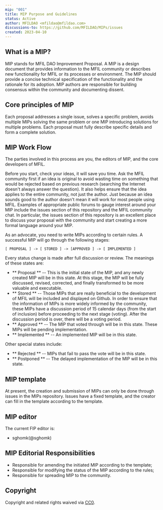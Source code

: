 ```yaml
---
mip: "001"
title: MIP Purpose and Guidelines
status: Active
author: MFILDAO <mfildao@mfildao.com> 
discussions-to: https://github.com/MFILDAO/MIPs/issues
created: 2023-04-10
---
```


## What is a MIP?

MIP stands for MFIL DAO Improvement Proposal. A MIP is a design document that provides information to the MFIL community or describes new functionality for MFIL or its processes or environment. The MIP should provide a concise technical specification of the functionality and the rationale for its adoption. MIP authors are responsible for building consensus within the community and documenting dissent.

## Core principles of MIP

Each proposal addresses a single issue, solves a specific problem, avoids multiple MIPs solving the same problem or one MIP introducing solutions for multiple problems.
Each proposal must fully describe specific details and form a complete solution.

## MIP Work Flow

The parties involved in this process are you, the editors of MIP, and the core developers of MFIL.

Before you start, check your ideas, it will save you time. Ask the MFIL community first if an idea is original to avoid wasting time on something that would be rejected based on previous research (searching the Internet doesn't always answer the question). It also helps ensure that the idea applies to the entire community, not just the author. Just because an idea sounds good to the author doesn't mean it will work for most people using MFIL. Examples of appropriate public forums to gauge interest around your MIP include the issues section of this repository and the MFIL community chat. In particular, the issues section of this repository is an excellent place to discuss your proposal with the community and start creating a more formal language around your MIP.

As an advocate, you need to write MIPs according to certain rules. A successful MIP will go through the following stages:
```
[ PROPOSAL ] -> [ STORED ] -> [APPROVED ] -> [ IMPLEMENTED ]
```
Every status change is made after full discussion or review. The meanings of these states are:
* ** Proposal ** -- This is the initial state of the MIP, and any newly created MIP will be in this state. At this stage, the MIP will be fully discussed, revised, corrected, and finally transformed to be more valuable and executable.
* ** Stored ** -- Those MIPs that are really beneficial to the development of MFIL will be included and displayed on Github. In order to ensure that the information of MIPs is more widely informed by the community, these MIPs have a discussion period of 15 calendar days (from the start of inclusion) before proceeding to the next stage (voting).
After the discussion period is over, there will be a voting period.
* ** Approved ** -- The MIP that voted through will be in this state. These MIPs will be pending implementation.
* ** Implemented ** -- An implemented MIP will be in this state.

Other special states include:
* ** Rejected ** -- MIPs that fail to pass the vote will be in this state.
* ** Postponed ** -- The delayed implementation of the MIP will be in this state.

## MIP template

At present, the creation and submission of MIPs can only be done through issues in the MIPs repository. Issues have a fixed template, and the creator can fill in the template according to the template.

## MIP editor
The current FIP editor is:

* sghomk(@sghomk)

## MIP Editorial Responsibilities

* Responsible for amending the initiated MIP according to the template;
* Responsible for modifying the status of the MIP according to the rules;
* Responsible for spreading MIP to the community.

## Copyright

Copyright and related rights waived via [CC0](https://creativecommons.org/publicdomain/zero/1.0/).

